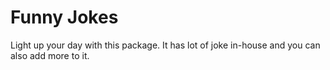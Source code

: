 # Funny Jokes
Light up your day with this package. It has lot of joke in-house and you can also add more to it.